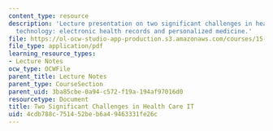 ```yaml
---
content_type: resource
description: 'Lecture presentation on two significant challenges in health care information
  technology: electronic health records and personalized medicine.'
file: https://ol-ocw-studio-app-production.s3.amazonaws.com/courses/15-571-generating-business-value-from-information-technology-spring-2009/4cdb788c751452beb6a49463331fe26c_MIT15_571s09_lec09.pdf
file_type: application/pdf
learning_resource_types:
- Lecture Notes
ocw_type: OCWFile
parent_title: Lecture Notes
parent_type: CourseSection
parent_uid: 3ba85cbe-0a94-c572-f19a-194af97016d0
resourcetype: Document
title: Two Significant Challenges in Health Care IT
uid: 4cdb788c-7514-52be-b6a4-9463331fe26c
---
```

